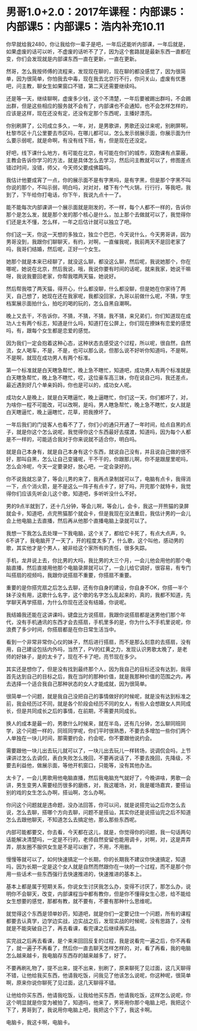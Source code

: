 # 男哥1.0+2.0：2017年课程：内部课5：内部课5：内部课5：浩内补充10.11

你早就给我2480，你让我给你一辈子是吧，一年后还能听内部课，一年后就是，如果虚废的话可以听，不虚废的话听不了了，因为这个套路就是最新东西一直都在变，你们会发现就是内部课东西一直在更新，一直在更新。

然哥，怎么我按师傅的流程来，发现现在聊的，现在聊的都没感觉了，因为很简单，因为很简单，你怕我去中毒，现在我去北京行不行，你问关山，虚废有优惠吧，问主教，聊女生如果窗口不错，第二天还需要继续吗。

还是等一天，继续聊啊，虚废多少钱，这个不清楚，一年后要被踢出群吗，不会踢出群，但是这些相应的服务就不会有了，内部课也不会通知，也不会怎样怎样的，应该是这样，现在还没有定，还没有定那个东西呢，主播好漂亮。

你别刷屏了，公司成立多久，一年，对，是男歌讲，男歌还没过来呢，别刷屏啊，杜黎市区十几公里要去市区吗，在哪儿都可以，怎么发示弱展示面，你展示面为什么要示弱呢，就是命啊，有没有线下班，有，但是现在还没定。

好吧，线下课什么地方，有可能在北京，有可能在你们的城市，双胞课有点蒙蔽，主教会告诉你学习的方法，就是具体怎么去学习，然后问主教就可以了，修图差点错过时间，没错，师父，今天师父要成佛篇吗。

我估计他要成宵了一点，你的展示面不是有字黑吗，是有字黑，但是那个字黑不叫你说的那个，不叫示弱，明白吗，对对对，楼下有个气火锅，行行行，等我吧，我到了，下午给你打电话，你下午，我说九点十一了。

能不能每次内部课讲一个展示面就是刚发的，不一样，每个人都不一样的，告诉你那个是怎么发，就是那个发的那个核心是什么，加上那个去做就可以了，我觉得你们还是太不懂，怎么样，一年之后估计就可以独立了吧。

你们这一天，你这一天想的多独立，独立个巴巴，今天说什么，今天男哥讲，因为男哥没到，我跟你们聊聊天，有约，对啊，一直催我呢，我前两天不是回老家了吗，我哥们结婚，然后呢，正好一个女生。

她那个就是本来已经聊了，就没这么聊，都没这么聊，然后呢，我说她那个，你在哪呢，她说在北京，然后我说，哦，我说你要有时间的话呢，就来我家，她说干嘛呀，我说我要回老家，你帮我喂两天猫，她说好。

然后帮我喂了两天猫，得开心，什么都没聊，什么都没聊，但是她在你家待了两天，自己想了，她现在还在我家呢，我都没回家，九哥以前做什么呢，不猜，学生档案展示面拍什么，拍吃的喝的玩的，怎么自黑自潮啊。

晚上又去干，不告诉你，不猜，不猜，不猜，我不猜，来兄弟们，你们知道现在成功人士有两个标志，知道是什么吗，知道打在公屏上，你们现在撩妹有恋爱的感觉吗，有，跟每个女生都是恋爱的感觉。

因为我们一定会抱着这种心态，这种状态去感受这个过程，所以呢，很自然，自然流，女人喝车，不是，不是，也可以那么说，但那么说不好听你知道吗，不是啊，不是啊，就现在成功男人有两个标准。

第一个标准就是白天瞎急帮忙，晚上急不瞎忙，知道吧，成功男人有两个标准就是白天瞎急帮忙，晚上急不瞎忙，哎，这位豪车高三妹，你在说自己吗，我还差点，最近遇到好几个单亲妈妈，你也是可以的，成功女人呢。

成功女人是晚上，就是白天瞎逼忙，晚上逼瞎忙，你们这一天，你们都坏了，对，为啥你一程不可能改，可以改啊，是吗，男人瞎急帮忙，晚上急不瞎忙，女人就是白天瞎逼忙，晚上逼瞎忙，花草，把我撩坏了。

一年后我们的门徒客人也看不了了，你们小的通只开通了一年时间，给点自黑的点子，就是你这个怎么说呢，我觉得你这个东西最好去摆渡，知道吗，因为每个人都是不一样的，可能适合我对于你来说就不适合你，明白吗。

就是自己本身有，就是自己本身有这个东西，就说自己没有，并且说自己做的很不好，那叫自黑，怎么让自己变骚呢，干不干的，你跟那儿啊，你不是跟屋里呢吗，怎么会冷呢，今天一定要录好，放心吧，一定会录好的。

你不说我就忘录了，等会儿男的来了，我再点录制就可以了，电脑有点卡，我得消一下，点个消火箭，是不是这么一阵子有点卡了，好了吗，开完那个就特卡，我觉得你们应该先听会儿这个歌，知道吧，多听听没什么不好。

男的9点半就到了，还十几分钟，等会儿啊，等会儿，会卡，我这一开熊猫的录屏就会卡，知道吧，点完熊猫那个就会卡，但是我现在没法重启，我估计男的一会儿会上他电脑上去直播，然后再从他那个直播电脑上录就可以了。

我想一下我怎么去处理一下我电脑，这个关了，都给它卡死了，有点大点声，9。6不讲了，我电脑开了一天了，开的程度太多了，什么歌，这个叫他，感动男的歌，其实他才是个男人，被非给这个家所有的责任，很多失踪。

手机，龙井说上去，你比男的大吗，我比男的大三个月，一会儿他会用他的那个电脑直播，然后直接用他那个电脑录屏就可以了，一会儿给它调好，很容易，有专门叫搭扇的视频吗，我跟你说搭扇不重要，你搭扇不重要。

重要的是你搭完扇之后怎么去聊，还有你自身的建设，你自身不OK，你搭一半个妹子没有用，这歌什么名字，这个歌的名字怎么乱起来的，真的，我都不知道，先学聊天再学搭扇，为什么你现在还没有结婚，你说呢。

我结婚我还能在这讲课吗，键盘比方说搭扇，我跟你说搭扇都是迷男他们那个年代，没有手机通讯的东西才会去搭扇，手机里多的是，你为什么不手机里说呢，你浪费了多少时间，你搭扇都是在你日常生活当中。

看到一个非常非常你心仪的妹子，然后进行搭扇，而不是那么刻意的去搭扇，没有用，自己建设包括内外吗，当然了，PV的红黄之力，发现认识男歌太晚了，是老师的好妹子，是的太卡了，现在不卡了吧，亮节现在多少。

其实还是想你了，但是没有找到最终那个人，因为我自己的目标还没有达到，我得首先达到自己的目标之后，我在当时的那种价值，就是我那种价值的范围之内，再去选择一个适合我自己那种状态的女人才能成就，因为很简单。

很简单一个问题，就是我自己没把自己的事情做好的时候呢，就是没有达到标准之前，我会经历过不同，就是各个阶段会经历不同的女人，有些人会想跟女人共同成长，但是共同成长之后的事情，在前期，不需要共同成长。

换人的成本是最一的，男歌什么时候来，就在半岛，还有几分钟，怎么聊同班同学，这个问题一样的，同班同学呢，你们平时很熟悉，不要去多增加一些你们两个人单独在一块儿时间，那需要约会，约会呢，你不要跟他说约会。

需要跟他一块儿出去玩儿就可以了，一块儿出去玩儿一样转场，说调侃会吗，上节课讲过怎么去调侃，表白失败怎么挽回，不要再说话了，不要去挽回，先降级，不要去利益他，做展示面，等他开机窗口，只能等，没有其他办法。

太卡了，一会儿男歌用他电脑直播，然后我电脑充气就好了，今晚讲啥，男歌一会讲，男生变男人需要经历很多的磨练，对，我这暖场，对，我是暖场嘉宾，要搭讪别的戏的女生怎么办啊，搭讪啊，怎么办啊。

你问这个问题就是违命题，没办法回答，你可以问，就是说搭完讪之后你怎么去说，怎么去聊，搭哪个方向去聊，问题不是搭讪，其实你还是说搭讪完之后不知道怎么去跟他聊天，不知道怎么去搞定他，那么那些东西呢。

内部可能都要交，你去看，今天都在这儿，就是，你觉得你的问题，我一句话两句话能解决清楚吗，一定是不行的，老师自然安留也能用调卡，对啊，对，这是弄弄弄，朋友圈不服供女生是不是可以删了，不用，不用删。

慢慢等就可以了，如何快速搞定一个长期，你的长期我不建议你快速搞定，知道吗，因为长期一定是这个女人就是自然而然跟你在一块的一个过程，而不是那个你用一些话术一些东西强行去快速推进的，快速推进的基本上。

基本上都是属于短期关系，你说女生讨厌我怎么办，变得不讨厌了，那怎么办，说明你不会聊天，改变，内部课程当中都有教你，但是你不懂得女生心思，给不能给女生想要的感觉，那都有教，就不要有，不要有那种什么思维呢。

就觉得这个东西是领单妙药，知道吧，就是你们一定要记住一个问题，所有的课程都要去认真学，边学边实战，边实战之后，发现实战的时候呢，没有思路了，没有就是不能突破自己了，再去看课，看完课之后继续再实战。

实完战之后再去看课，是个来来回回反复的过程，我是说看完一遍之后，你不再看了，就一遍子不再看了，然后你一直去聊天怎样怎样的，对，看了再看，我的电脑怎么越来越卡，我电脑存东西存的越来越多了，好了。

不要再刷礼物了，提不出来，提不出来，别刷了，原来聊死了见过面，这几天聊得不错，让他给我买东西，他请我吃饭，问我见了他该怎么说呢，你这种呢，很简单啊，原来你说你聊死了见过面，这几天聊得不错。

让他给你买东西，他请我吃饭，让我给他买东西，他请我吃饭，这样怎么说呢，你这个明显就是你变为被拍了，知道吗，他来了，男哥用你那个电脑上吧，我把这个下了，男哥到了，我说用你电脑上吧，我把这个下了，我这卡啊。

电脑卡，我这卡啊，电脑卡。